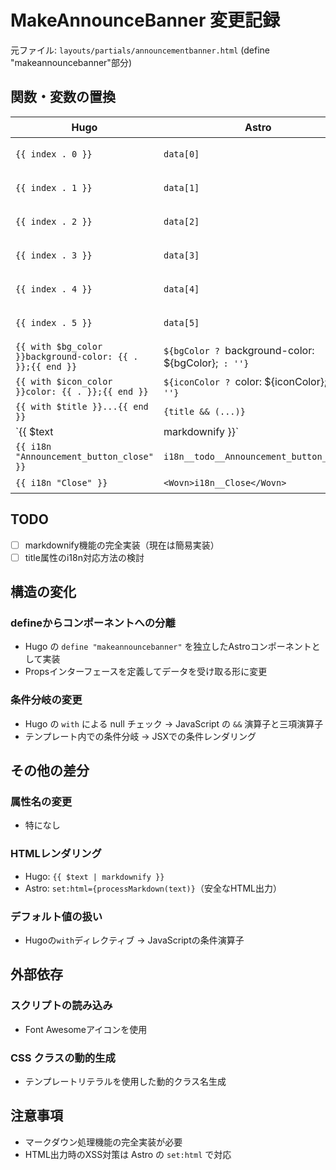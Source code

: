 # MakeAnnounceBanner 変更記録

元ファイル: `layouts/partials/announcementbanner.html` (define "makeannouncebanner"部分)

## 関数・変数の置換

| Hugo | Astro | 備考 |
| ---- | ----- | ---- |
| `{{ index . 0 }}` | `data[0]` | 配列インデックスアクセス |
| `{{ index . 1 }}` | `data[1]` | 配列インデックスアクセス |
| `{{ index . 2 }}` | `data[2]` | 配列インデックスアクセス |
| `{{ index . 3 }}` | `data[3]` | 配列インデックスアクセス |
| `{{ index . 4 }}` | `data[4]` | 配列インデックスアクセス |
| `{{ index . 5 }}` | `data[5]` | 配列インデックスアクセス |
| `{{ with $bg_color }}background-color: {{ . }};{{ end }}` | `${bgColor ? `background-color: ${bgColor};` : ''}` | 条件付きスタイル |
| `{{ with $icon_color }}color: {{ . }};{{ end }}` | `${iconColor ? `color: ${iconColor};` : ''}` | 条件付きスタイル |
| `{{ with $title }}...{{ end }}` | `{title && (...)}` | 条件付きレンダリング |
| `{{ $text | markdownify }}` | `{processMarkdown(text)}` | マークダウン処理 |
| `{{ i18n "Announcement_button_close" }}` | `i18n__todo__Announcement_button_close` | title属性内のためTODO |
| `{{ i18n "Close" }}` | `<Wovn>i18n__Close</Wovn>` | WOVN対応 |

## TODO

- [ ] markdownify機能の完全実装（現在は簡易実装）
- [ ] title属性のi18n対応方法の検討

## 構造の変化

### defineからコンポーネントへの分離

- Hugo の `define "makeannouncebanner"` を独立したAstroコンポーネントとして実装
- Propsインターフェースを定義してデータを受け取る形に変更

### 条件分岐の変更

- Hugo の `with` による null チェック → JavaScript の `&&` 演算子と三項演算子
- テンプレート内での条件分岐 → JSXでの条件レンダリング

## その他の差分

### 属性名の変更

- 特になし

### HTMLレンダリング

- Hugo: `{{ $text | markdownify }}`
- Astro: `set:html={processMarkdown(text)}`（安全なHTML出力）

### デフォルト値の扱い

- Hugoの`with`ディレクティブ → JavaScriptの条件演算子

## 外部依存

### スクリプトの読み込み

- Font Awesomeアイコンを使用

### CSS クラスの動的生成

- テンプレートリテラルを使用した動的クラス名生成

## 注意事項

- マークダウン処理機能の完全実装が必要
- HTML出力時のXSS対策は Astro の `set:html` で対応